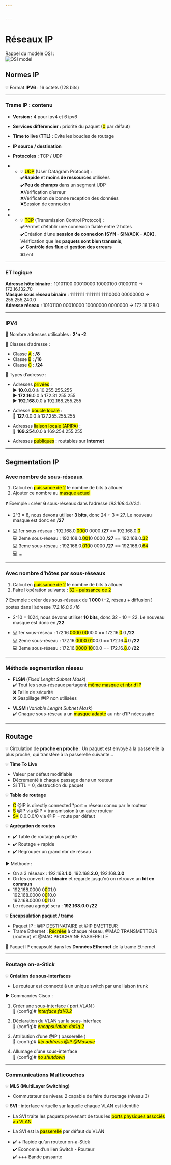 ```yaml
---


---
```


<h1 id="réseaux-ip">Réseaux IP</h1>
<p>Rappel du modèle OSI :<br>
<img src="https://upload.wikimedia.org/wikipedia/commons/thumb/8/8d/OSI_Model_v1.svg/langfr-495px-OSI_Model_v1.svg.png" alt="OSI model"></p>
<h2 id="normes-ip">Normes IP</h2>
<p>💡 Format <strong>IPV6</strong> : 16 octets (128 bits)</p>
<hr>
<h3 id="trame-ip--contenu">Trame IP : contenu</h3>
<ul>
<li>
<p><strong>Version :</strong> 4 pour ipv4 et 6 ipv6</p>
</li>
<li>
<p><strong>Services différencier :</strong> priorité du paquet (<mark>0</mark> par défaut)</p>
</li>
<li>
<p><strong>Time to live (TTL) :</strong> Evite les boucles de routage</p>
</li>
<li>
<p><strong>IP source / destination</strong></p>
</li>
<li>
<p><strong>Protocoles :</strong> TCP / UDP</p>
</li>
<li>
<ul>
<li>💡 <mark>UDP</mark> (User Datagram Protocol) :<br>
✔️<strong>Rapide</strong> et <strong>moins de ressources</strong> utilisées<br>
✔️<strong>Peu de champs</strong> dans un segment UDP<br>
❌Vérification d’erreur<br>
❌Vérification de bonne reception des données<br>
❌Session de connexion</li>
</ul>
</li>
<li></li>
<li>
<ul>
<li>💡 <mark>TCP</mark> (Transmission Control Protocol) :	<br>
✔️Permet d’établir une connexion fiable entre 2 hôtes<br>
✔️Création d’une <strong>session de connexion (SYN - SIN/ACK - ACK)</strong>, Vérification que les <strong>paquets sont bien transmis</strong>,<br>
✔️ <strong>Contrôle des flux</strong> et <strong>gestion des erreurs</strong><br>
❌Lent</li>
</ul>
</li>
</ul>
<hr>
<h3 id="et-logique">ET logique</h3>
<p><strong>Adresse hôte binaire</strong> : 10101100 00010000 10000100 01000110 -&gt; 172.16.132.70<br>
<strong>Masque sous réseau binaire</strong> : 11111111 11111111 11110000 00000000 -&gt; 255.255.240.0<br>
<strong>Adresse réseau</strong> : 10101100 00010000 10000000 0000000 -&gt; 172.16.128.0</p>
<hr>
<h3 id="ipv4">IPV4</h3>
<p>📍 Nombre adresses utilisables : <strong>2^n -2</strong></p>
<p>📍 Classes d’adresse :</p>
<ul>
<li>Classe <mark>A</mark> : <strong>/8</strong></li>
<li>Classe <mark>B</mark> : <strong>/16</strong></li>
<li>Classe <mark>C</mark> : <strong>/24</strong></li>
</ul>
<p>📍 Types d’adresse :</p>
<ul>
<li>
<p>Adresses <mark>privées</mark> :<br>
▶️ <strong>10</strong>.0.0.0 à 10.255.255.255<br>
▶️ <strong>172.16</strong>.0.0 à 172.31.255.255<br>
▶️ <strong>192.168</strong>.0.0 à 192.168.255.255</p>
</li>
<li>
<p>Adresse <mark>boucle locale</mark> :<br>
🔄 <strong>127</strong>.0.0.0 à 127.255.255.255</p>
</li>
<li>
<p>Adresses <mark>liaison locale (APIPA)</mark> :<br>
🔂 <strong>169.254</strong>.0.0 à 169.254.255.255</p>
</li>
<li>
<p>Adresses <mark>publiques</mark> : routables sur <strong>Internet</strong></p>
</li>
</ul>
<hr>
<h2 id="segmentation-ip">Segmentation IP</h2>
<h3 id="avec-nombre-de-sous-réseaux">Avec nombre de sous-réseaux</h3>
<ol>
<li>Calcul en <mark>puissance de 2</mark> le nombre de bits à allouer</li>
<li>Ajouter ce nombre au <mark>masque actuel</mark></li>
</ol>
<p>❓ Exemple : créer <strong>6</strong> sous-réseaux dans l’adresse <em>192.168.0.0/24</em> :</p>
<ul>
<li>
<p>2^3 = 8, nous devons utiliser <strong>3 bits</strong>, donc 24 + 3 = 27. Le nouveau masque est donc en <strong>/27</strong></p>
</li>
<li>
<p>💻 1er sous-réseau : 192.168.0.<mark>000</mark>0 0000 <strong>/27</strong> == 192.168.0.<mark>0</mark><br>
💻 2eme sous-réseau : 192.168.0.<mark>001</mark>0 0000 <strong>/27</strong> == 192.168.0.<mark>32</mark><br>
💻 3eme sous-réseau : 192.168.0.<mark>010</mark>0 0000 <strong>/27</strong> == 192.168.0.<mark>64</mark><br>
💻 …</p>
</li>
</ul>
<hr>
<h3 id="avec-nombre-dhôtes-par-sous-réseaux">Avec nombre d’hôtes par sous-réseaux</h3>
<ol>
<li>Calcul en <mark>puissance de 2</mark> le nombre de bits à allouer</li>
<li>Faire l’opération suivante : <mark>32 - puissance de 2</mark></li>
</ol>
<p>❓ Exemple : créer des sous-réseaux de <strong>1 000</strong> (+2, réseau + diffusion ) postes dans l’adresse <em>172.16.0.0 /16</em></p>
<ul>
<li>
<p>2^10 = 1024, nous devons utiliser <strong>10 bits</strong>, donc 32 - 10 = 22. Le nouveau masque est donc en <strong>/22</strong></p>
</li>
<li>
<p>💻 1er sous-réseau : 172.16.<mark>0000 00</mark>00.0 == 172.16.<mark>0</mark>.0 <strong>/22</strong><br>
💻 2eme sous-réseau : 172.16.<mark>0000 01</mark>00.0 == 172.16.<mark>4</mark>.0 <strong>/22</strong><br>
💻 3eme sous-réseau : 172.16.<mark>0000 10</mark>00.0 == 172.16.<mark>8</mark>.0 <strong>/22</strong></p>
</li>
</ul>
<hr>
<h3 id="méthode-segmentation-réseau">Méthode segmentation réseau</h3>
<ul>
<li>
<p><strong>FLSM</strong> (<em>Fixed Lenght Subnet Mask</em>)<br>
✔️ Tout les sous-réseaux partagent <mark>même masque et nbr d’IP</mark><br>
❌ Faille de sécurité<br>
❌ Gaspillage @IP non utilisées</p>
</li>
<li>
<p><strong>VLSM</strong> (<em>Variable Lenght Subnet Mask</em>)<br>
✔️ Chaque sous-réseau a un <mark>masque adapté</mark> au nbr d’IP nécessaire</p>
</li>
</ul>
<hr>
<h2 id="routage">Routage</h2>
<p>💡 Circulation de <strong>proche en proche</strong> : Un paquet est envoyé à la passerelle la plus proche, qui transfère à la passerelle suivante…</p>
<p>💡 <strong>Time To Live</strong></p>
<ul>
<li>Valeur par défaut modifiable</li>
<li>Décrementé à chaque passage dans un routeur</li>
<li>Si TTL = 0, destruction du paquet</li>
</ul>
<p>💡 <strong>Table de routage</strong></p>
<ul>
<li><mark>C</mark> @IP is directly connected *port = réseau connu par le routeur</li>
<li><mark>S</mark> @IP via @IP = transmission à un autre routeur</li>
<li><mark>S*</mark> 0.0.0.0/0 via @IP = route par défaut</li>
</ul>
<p>💡 <strong>Agrégation de routes</strong></p>
<ul>
<li>✔️ Table de routage plus petite</li>
<li>✔️ Routage + rapide</li>
<li>✔️ Regrouper un grand nbr de réseau</li>
</ul>
<p>▶️ Méthode :</p>
<ul>
<li>On a 3 réseaux : 192.168.<strong>1.0</strong>, 192.168.<strong>2.0</strong>, 192.168.<strong>3.0</strong></li>
<li>On les converti en <strong>binaire</strong> et regarde jusqu’où on retrouve un <strong>bit en commun</strong></li>
<li>192.168.0000 0<mark>0</mark>01.0<br>
192.168.0000 0<mark>0</mark>10.0<br>
192.168.0000 0<mark>0</mark>11.0</li>
<li>Le réseau agrégé sera : <strong>192.168.0.0 /22</strong></li>
</ul>
<p>💡 <strong>Encapsulation paquet / trame</strong></p>
<ul>
<li>Paquet IP : @IP DESTINATAIRE et @IP EMETTEUR</li>
<li>Trame Ethernet : <mark>Récréée</mark> à chaque réseau, @MAC TRANSMETTEUR (routeur) et @MAC PROCHAINE PASSERELLE</li>
</ul>
<p>🔴 Paquet IP encapsulé dans les <strong>Données Ethernet</strong> de la      trame Ethernet</p>
<hr>
<h3 id="routage-on-a-stick">Routage on-a-Stick</h3>
<p>💡 <strong>Création de sous-interfaces</strong></p>
<ul>
<li>Le routeur est connecté à un unique switch par une liaison trunk</li>
</ul>
<p>▶️ Commandes Cisco :</p>
<ol>
<li>
<p>Créer une sous-interface ( port.VLAN )<br>
📄 (config)# <mark><em>interface fa1/0.2</em></mark></p>
</li>
<li>
<p>Déclaration du VLAN sur la sous-interface<br>
📄 (config)# <mark><em>encapsulation dot1q 2</em></mark></p>
</li>
<li>
<p>Attribution d’une @IP ( passerelle )<br>
📄 (config)# <mark><em>#ip address @IP @Masque</em></mark></p>
</li>
<li>
<p>Allumage d’une sous-interface<br>
📄 (config)# <mark><em>no shutdown</em></mark></p>
</li>
</ol>
<hr>
<h3 id="communications-multicouches">Communications Multicouches</h3>
<p>💡 <strong>MLS (MultiLayer Switching)</strong></p>
<ul>
<li>Commutateur de niveau 2 capable de faire du routage (niveau 3)</li>
</ul>
<p>💡  <strong>SVI</strong> :  interface virtuelle sur laquelle chaque VLAN est identifié</p>
<ul>
<li>
<p>La SVI traite les paquets provenant de tous les <mark>ports physiques associés au VLAN</mark></p>
</li>
<li>
<p>La SVI est la <mark>passerelle</mark> par défaut du VLAN</p>
</li>
<li>
<p>✔️ + Rapide qu’un routeur on-a-Stick<br>
✔️ Economie d’un lien Switch - Routeur<br>
✔️ +++ Bande passante</p>
</li>
</ul>

